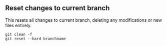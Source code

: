 
## Reset changes to current branch 

This resets all changes to current branch, deleting any modifications  or new files entirely.

```
git clean -f
git reset --hard branchname
```